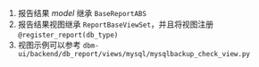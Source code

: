 1. 报告结果 _model_ 继承 `BaseReportABS`
2. 报告结果视图继承 `ReportBaseViewSet`，并且将视图注册 `@register_report(db_type)`
3. 视图示例可以参考 `dbm-ui/backend/db_report/views/mysql/mysqlbackup_check_view.py`
